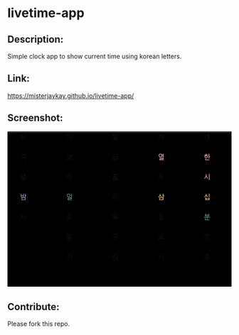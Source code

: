 # livetime-app

## Description:
Simple clock app to show current time using korean letters.

## Link:
https://misterjaykay.github.io/livetime-app/

## Screenshot:
![Screenshot1](assets/screenshotclock.png)

## Contribute:
Please fork this repo.